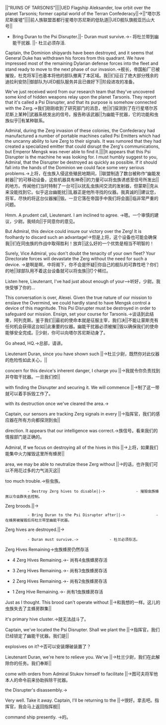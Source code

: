 ||"RUINS OF TARSONIS"||||UED Flagship Aleksander, low orbit over the planet Tarsonis; former capital world of the Terran Confederacy||->||“塔尔苏尼斯废墟”||||前人族联盟首都行星塔尔苏尼斯的低轨道||UED舰队旗舰亚历山大号||

- Bring Duran to the Psi Disrupter.||- Duran must survive.->- 将杜兰带到幽能干扰器. ||- 杜兰必须存活.

Captain, the Dominion shipyards have been destroyed, and it seems that General Duke has withdrawn his forces from this quadrant. We have impressed most of the remaining Dylarian defense forces into the fleet and stand ready to move to the next phase of our invasion.->舰长，帝国船厂已被摧毁，杜克将军||也基本将他的部队撤离了本区域。我||们征召了绝大部分残余的迪拉利安防||御部队为UED舰队服务并且已做好下||阶段进攻的准备。

We've just received word from our research team that they've uncovered some kind of hidden weapons relay upon the planet Tarsonis. They report that it's called a Psi Disrupter, and that its purpose is somehow connected with the Zerg.->我们刚刚收到了研究部门的消息，他||们探测到了在行星塔尔苏尼斯上某种||武器系统发出的信号。报告称该武器||为幽能干扰器，它的功能和虫族似乎||有某种联系。

Admiral, during the Zerg invasion of these colonies, the Confederacy had manufactured a number of portable machines called Psi Emitters which had the uncanny ability to lure Zerg to their signals. It was rumored that they had created a specialized emitter that could disrupt the Zerg's communications, but Emperor Mengsk was never able to find it.||||It appears that this Psi Disrupter is the machine he was looking for. I must humbly suggest to you, Admiral, that the Disrupter be destroyed as quickly as possible. If it should fall into the hands of the Dominion we could face some very serious problems.->上将，在虫族入侵这些殖民地期间，||联盟制造了数台被称作“幽能发射器||”的可移动设备，这些机器具有神奇||的力量可以将虫族诱惑至信号所发出||的地方。传闻他们当时特制了一台可||以扰乱虫族间交流的发射器，但蒙斯||克从来没能找到它。似乎这台幽能扰||乱器正是他所寻找的仪器。我真诚的||建议您，将军，尽快的将这台仪器摧||毁。一旦它落在帝国手中我们将会面||临非常严重的问题。

Hmm. A prudent call, Lieutenant. I am inclined to agree. ->嗯。一个审慎的建议，少尉。我倾向||于同意你的意见。

But Admiral, this device could insure our victory over the Zerg! It is foolhardy to discard such an advantage!->但是上将，这个设备也可能会确保我||们在同虫族的作战中取得胜利！放弃||这么好的一个优势是相当不明智的！

Surely, Vice Admiral, you don't doubt the tenacity of your own fleet? Your Directorate forces will devastate the Zerg without the need for such a device. ->是啊是啊，中将阁下，你不会是怀疑||你自己的舰队的可靠性吧？你们的地||球部队用不着这台设备就可以将虫族||打个稀烂。

Listen here, Lieutenant, I've had just about enough of your-->听好，少尉。我快受够了你的…

This conversation is over, Alexei. Given the true nature of our mission to enslave the Overmind, we could hardly stand to have Mengsk control a device of this magnitude. This Psi Disrupter must be destroyed in order to safeguard our mission. Ensign, set your course for Tarsonis.->谈话到此结束，阿列克斯。鉴于我们||最初的使命本就是征服主宰，我们决||不能让蒙斯克有任何机会获得这台如||此重要的仪器。幽能干扰器必须被摧||毁以确保我们的使命能够安全完成。||少尉，你可以向塔尔苏尼斯动身了。

Go ahead, HQ.->总部，请讲。

Lieutenant Duran, since you have shown such ||->杜兰少尉，既然你对此仪器的危险性如此关心，||

concern for this device's inherent danger, I charge you ||->我就令你负责找到并夺取干扰器。一旦我们控||

with finding the Disrupter and securing it. We will commence ||->制了这一带就可以着手拆毁工作了。

with its destruction once we've cleared the area.->

Captain, our sensors are tracking Zerg signals in every ||->指挥官，我们的感应器在所有方向都探测到虫||

direction. It appears that our intelligence was correct.->族信号。看来我们的情报部门是正确的。

Admiral, If we focus on destroying all of the hives in this ||->上将，如果我们能集中火力摧毁这里所有蜂房||

area, we may be able to neutralize these Zerg without ||->的话，也许我们可以不用花过多的力气消灭这||

too much trouble.->些虫族。

              - Destroy Zerg hives to disable||->              - 摧毁虫族蜂房以令虫群失去控制。

 Zerg broods.||-> 

              - Bring Duran to the Psi Disrupter after||->              - 在蜂房被摧毁后将杜兰带至幽能干扰器。

 Zerg hives are destroyed.||-> 

              - Duran must survive.->              - 杜兰必须存活。

Zerg Hives Remaining->虫族蜂房仍然存活

- 4 Zerg Hives Remaining.->- 尚有4虫族蜂房存活

- 3 Zerg Hives Remaining.->- 尚有3虫族蜂房存活

- 2 Zerg Hives Remaining.->- 尚有2虫族蜂房存活

- 1 Zerg Hive Remaining.->- 尚有1虫族蜂房存活

Just as I thought. This brood can't operate without ||->和我想的一样。这儿的虫族失去了主蜂房群集||

it's primary hive cluster.->就无法战斗了。

Captain, we've located the Psi Disrupter. Shall we plant the ||->指挥官，我们已经锁定了幽能干扰器。我们是||

explosives on it?->否可以安装爆破装置了？

Lieutenant Duran, we're here to relieve you. We've ||->杜兰少尉，我们在此解除你的任务。我们奉斯||

come with orders from Admiral Stukov himself to facilitate ||->图可夫将军他本人的命令前来协助拆除干扰器。

the Disrupter's disassembly.->

Very well. Take it away. Captain, I'll be returning to the ||->很好。拿去吧。指挥官，我会马上返回指挥舰||

command ship presently. ->的。

